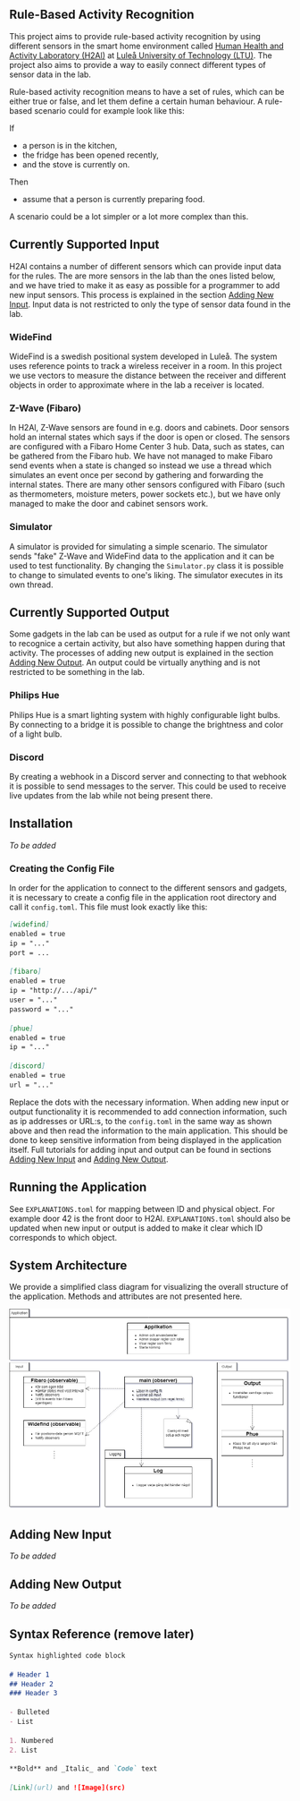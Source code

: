 ## Rule-Based Activity Recognition

This project aims to provide rule-based activity recognition by using different sensors in the smart home environment called [Human Health and Activity Laboratory (H2Al)](https://www.researchgate.net/publication/328472171_H2Al-The_Human_Health_and_Activity_Laboratory) at [Luleå University of Technology (LTU)](https://www.ltu.se/). The project also aims to provide a way to easily connect different types of sensor data in the lab.

Rule-based activity recognition means to have a set of rules, which can be either true or false, and let them define a certain human behaviour. A rule-based scenario could for example look like this:

If
- a person is in the kitchen,
- the fridge has been opened recently, 
- and the stove is currently on.

Then
- assume that a person is currently preparing food.

A scenario could be a lot simpler or a lot more complex than this.

## Currently Supported Input

H2Al contains a number of different sensors which can provide input data for the rules. The are more sensors in the lab than the ones listed below, and we have tried to make it as easy as possible for a programmer to add new input sensors. This process is explained in the section [Adding New Input](#add_input). Input data is not restricted to only the type of sensor data found in the lab.

### WideFind

WideFind is a swedish positional system developed in Luleå. The system uses reference points to track a wireless receiver in a room. In this project we use vectors to measure the distance between the receiver and different objects in order to approximate where in the lab a receiver is located.

### Z-Wave (Fibaro)

In H2Al, Z-Wave sensors are found in e.g. doors and cabinets. Door sensors hold an internal states which says if the door is open or closed. The sensors are configured with a Fibaro Home Center 3 hub. Data, such as states, can be gathered from the Fibaro hub. We have not managed to make Fibaro send events when a state is changed so instead we use a thread which simulates an event once per second by gathering and forwarding the internal states. There are many other sensors configured with Fibaro (such as thermometers, moisture meters, power sockets etc.), but we have only managed to make the door and cabinet sensors work.

### Simulator

A simulator is provided for simulating a simple scenario. The simulator sends "fake" Z-Wave and WideFind data to the application and it can be used to test functionality. By changing the `Simulator.py` class it is possible to change to simulated events to one's liking. The simulator executes in its own thread.

## Currently Supported Output

Some gadgets in the lab can be used as output for a rule if we not only want to recognice a certain activity, but also have something happen during that activity. The processes of adding new output is explained in the section [Adding New Output](#add_output). An output could be virtually anything and is not restricted to be something in the lab.

### Philips Hue

Philips Hue is a smart lighting system with highly configurable light bulbs. By connecting to a bridge it is possible to change the brightness and color of a light bulb.

### Discord

By creating a webhook in a Discord server and connecting to that webhook it is possible to send messages to the server. This could be used to receive live updates from the lab while not being present there.

## Installation

_To be added_

### Creating the Config File

In order for the application to connect to the different sensors and gadgets, it is necessary to create a config file in the application root directory and call it `config.toml`. This file must look exactly like this:

```markdown
[widefind]
enabled = true
ip = "..."
port = ...

[fibaro]
enabled = true
ip = "http://.../api/"
user = "..."
password = "..."

[phue]
enabled = true
ip = "..."

[discord]
enabled = true
url = "..."
```

Replace the dots with the necessary information. When adding new input or output functionality it is recommended to add connection information, such as ip addresses or URL:s, to the `config.toml` in the same way as shown above and then read the information to the main application. This should be done to keep sensitive information from being displayed in the application itself. Full tutorials for adding input and output can be found in sections [Adding New Input](#add_input) and [Adding New Output](#add_output).

## Running the Application

See `EXPLANATIONS.toml` for mapping between ID and physical object. For example door 42 is the front door to H2Al. `EXPLANATIONS.toml` should also be updated when new input or output is added to make it clear which ID corresponds to which object.

## System Architecture

We provide a simplified class diagram for visualizing the overall structure of the application. Methods and attributes are not presented here.

![Image](/img/structure.drawio.png)

## <a name="add_input"></a>Adding New Input

_To be added_

## <a name="add_output"></a>Adding New Output

_To be added_

## Syntax Reference (remove later)

```markdown
Syntax highlighted code block

# Header 1
## Header 2
### Header 3

- Bulleted
- List

1. Numbered
2. List

**Bold** and _Italic_ and `Code` text

[Link](url) and ![Image](src)
```

